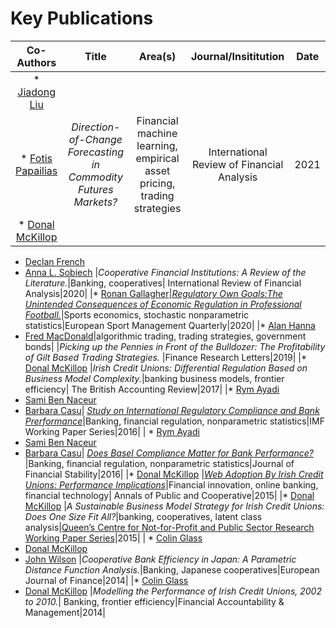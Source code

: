 # Key Publications

|**Co-Authors**|**Title**|**Area(s)**|**Journal/Insititution**|**Date**|	
|:---:|:---:|:---:|:---:|:---:|
|* [Jiadong Liu](https://pure.qub.ac.uk/en/persons/jiadong-liu)
* [Fotis Papailias](https://www.kcl.ac.uk/people/fotis-papailias)|*Direction-of-Change Forecasting in Commodity Futures Markets?*|Financial machine learning, empirical asset pricing, trading strategies|International Review of Financial Analysis|2021|
|* [Donal McKillop](https://pure.qub.ac.uk/en/persons/donal-mckillop)
* [Declan French](https://pure.qub.ac.uk/en/persons/declan-french)
* [Anna L. Sobiech](https://risweb.st-andrews.ac.uk/portal/en/persons/anna-lucia-sobiech(6d8e39c2-4ca9-4c9a-98ae-c08a5cc6264d).html)
|*Cooperative Financial Institutions: A Review of the Literature.*|Banking, cooperatives| International Review of Financial Analysis|2020|
|* [Ronan Gallagher](https://www.business-school.ed.ac.uk/staff/ronan-gallagher)|[*Regulatory Own Goals:The Unintended Consequences of Economic Regulation in Professional Football.*](https://doi.org/10.1080/16184742.2019.1588344)|Sports economics, stochastic nonparametric statistics|European Sport Management Quarterly|2020|
|* [Alan Hanna](https://pure.qub.ac.uk/en/persons/alan-hanna)
* [Fred MacDonald](https://www.linkedin.com/in/fred-macdonald-b752793a/?originalSubdomain=uk)|algorithmic trading, trading strategies, government bonds|
|*Picking up the Pennies in Front of the Bulldozer: The Profitability of Gilt Based Trading Strategies.* |Finance Research Letters|2019|
|* [Donal McKillop](https://pure.qub.ac.uk/en/persons/donal-mckillop)
|*Irish Credit Unions: Differential Regulation Based on Business Model Complexity.*|banking business models, frontier efficiency| The British Accounting Review|2017|
|* [Rym Ayadi](https://rymayadi.com) 
* [Sami Ben Naceur](https://www.linkedin.com/in/sami-ben-naceur-18923130/) 
* [Barbara Casu](https://www.cass.city.ac.uk/faculties-and-research/experts/barbara-casu)|
[*Study on International Regulatory Compliance and Bank Prerformance*](http://www.imf.org/external/pubs/ft/wp/2015/wp15100.pdf)|Banking, financial regulation, nonparametric statistics|IMF Working Paper Series|2016|
| * [Rym Ayadi](https://rymayadi.com) 
* [Sami Ben Naceur](https://www.linkedin.com/in/sami-ben-naceur-18923130/) 
* [Barbara Casu](https://www.cass.city.ac.uk/faculties-and-research/experts/barbara-casu)|
[*Does Basel Compliance Matter for Bank Performance?*](https://doi.org/10.1016/j.jfs.2015.12.007)|Banking, financial regulation, nonparametric statistics|Journal of Financial Stability|2016|
|* [Donal McKillop](https://pure.qub.ac.uk/en/persons/donal-mckillop)
|[*Web Adoption By Irish Credit Unions: Performance Implications*](http://onlinelibrary.wiley.com/doi/10.1111/apce.12057/full)|Financial innovation, online banking, financial technology| Annals of Public and Cooperative|2015|
|* [Donal McKillop](https://pure.qub.ac.uk/en/persons/donal-mckillop)
|*A Sustainable Business Model Strategy for Irish Credit Unions: Does One Size Fit All?*|banking, cooperatives, latent class analysis|[Queen’s Centre for Not-for-Profit and Public Sector Research Working Paper Series](https://doi.org/10.2139/ssrn.2667505)|2015|
| * [Colin Glass](https://privpapers.ssrn.com/sol3/cf_dev/AbsByAuth.cfm?per_id=248712)
* [Donal McKillop](https://pure.qub.ac.uk/en/persons/donal-mckillop)
* [John Wilson](https://www.st-andrews.ac.uk/management/people/jsw7)
|*Cooperative Bank Efficiency in Japan: A Parametric Distance Function Analysis.*|Banking, Japanese cooperatives|European Journal of Finance|2014|
|* [Colin Glass](https://privpapers.ssrn.com/sol3/cf_dev/AbsByAuth.cfm?per_id=248712)
* [Donal McKillop](https://pure.qub.ac.uk/en/persons/donal-mckillop)
|*Modelling the Performance of Irish Credit Unions, 2002 to 2010.*| Banking, frontier efficiency|Financial
Accountability & Management|2014|
